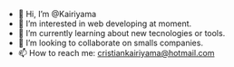 - 👋 Hi, I’m @Kairiyama
- 👀 I’m interested in web developing at moment.
- 🌱 I’m currently learning about new tecnologies or tools.  
- 💞️ I’m looking to collaborate on smalls companies.
- 📫 How to reach me: cristiankairiyama@hotmail.com

<!---
Kairiyama/Kairiyama is a ✨ special ✨ repository because its `README.md` (this file) appears on your GitHub profile.
You can click the Preview link to take a look at your changes.
--->

